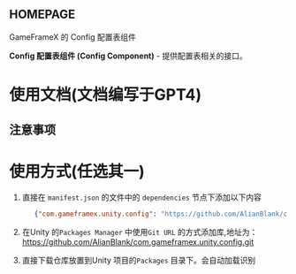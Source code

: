 ﻿## HOMEPAGE

GameFrameX 的 Config 配置表组件

**Config 配置表组件 (Config Component)** - 提供配置表相关的接口。

# 使用文档(文档编写于GPT4)

## 注意事项

# 使用方式(任选其一)

1. 直接在 `manifest.json` 的文件中的 `dependencies` 节点下添加以下内容
   ```json
      {"com.gameframex.unity.config": "https://github.com/AlianBlank/com.gameframex.unity.config.git"}
    ```
2. 在Unity 的`Packages Manager` 中使用`Git URL` 的方式添加库,地址为：https://github.com/AlianBlank/com.gameframex.unity.config.git

3. 直接下载仓库放置到Unity 项目的`Packages` 目录下。会自动加载识别